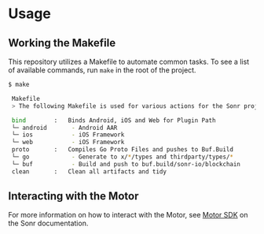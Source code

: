 # Usage

## Working the Makefile

This repository utilizes a Makefile to automate common tasks. To see a list of available commands, run `make` in the root of the project.

```bash
$ make

 Makefile
 > The following Makefile is used for various actions for the Sonr project.

 bind        :   Binds Android, iOS and Web for Plugin Path
 └─ android       - Android AAR
 └─ ios           - iOS Framework
 └─ web           - iOS Framework
 proto       :   Compiles Go Proto Files and pushes to Buf.Build
 └─ go            - Generate to x/*/types and thirdparty/types/*
 └─ buf           - Build and push to buf.build/sonr-io/blockchain
 clean       :   Clean all artifacts and tidy
```

## Interacting with the Motor

For more information on how to interact with the Motor, see [Motor SDK](https://docs.sonr.io/motor-sdk/overview.html) on the Sonr documentation.
